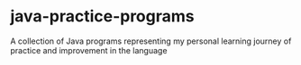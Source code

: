 # java-practice-programs
A collection of Java programs representing my personal learning journey of practice and improvement in the language
